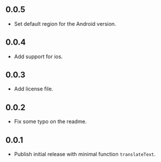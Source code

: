 ## 0.0.5

* Set default region for the Android version.

## 0.0.4

* Add support for ios.

## 0.0.3

* Add license file.

## 0.0.2

* Fix some typo on the readme.

## 0.0.1

* Publish initial release with minimal function `translateText`.
